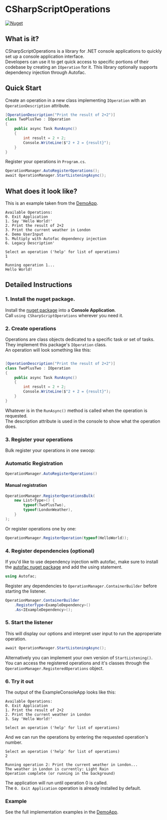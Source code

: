 # CSharpScriptOperations

[![Nuget](https://img.shields.io/nuget/v/CSharpScriptOperations?style=for-the-badge "Nuget")](https://www.nuget.org/packages/CSharpScriptOperations)

## What is it?
CSharpScriptOperations is a library for .NET console applications to quickly set up a console application interface.  
Developers can use it to get quick access to specific portions of their codebase by creating an `IOperation` for it.
This library optionally supports dependency injection through Autofac.

## Quick Start
Create an operation in a new class implementing `IOperation` with an `OperationDescription` attribute.
```csharp
[OperationDescription("Print the result of 2+2")]
class TwoPlusTwo : IOperation
{
    public async Task RunAsync()
    {
        int result = 2 + 2;
        Console.WriteLine($"2 + 2 = {result}");
    }
}
```
Register your operations in `Program.cs`.
```csharp
OperationManager.AutoRegisterOperations();
await OperationManager.StartListeningAsync();
```

## What does it look like?
This is an example taken from the [DemoApp](https://github.com/NotCoffee418/CSharpScriptOperations/blob/main/DemoApp).
```
Available Operations:
0. Exit Application
1. Say 'Hello World!'
2. Print the result of 2+2
3. Print the current weather in London
4. Demo UserInput
5. Multiply with Autofac dependency injection
6. Legacy Description'

Select an operation ('help' for list of operations)
1

Running operation 1...
Hello World!
```

## Detailed Instructions
### 1. Install the nuget package.
Install the  [nuget package](https://www.nuget.org/packages/CSharpScriptOperations/) into a **Console Application**.  
Call `using CSharpScriptOperations` wherever you need it.

### 2. Create operations
Operations are class objects dedicated to a specific task or set of tasks. They implement this package's `IOperation` class.  
An operation will look something like this:
```csharp

[OperationDescription("Print the result of 2+2")]
class TwoPlusTwo : IOperation
{
    public async Task RunAsync()
    {
        int result = 2 + 2;
        Console.WriteLine($"2 + 2 = {result}");
    }
}
```
Whatever is in the `RunAsync()` method is called when the operation is requested.  
The description attribute is used in the console to show what the operation does.

### 3. Register your operations
Bulk register your operations in one swoop:

### Automatic Registration
```csharp
OperationManager.AutoRegisterOperations()
```

#### Manual registration
```csharp
OperationManager.RegisterOperationsBulk(
    new List<Type>() {
        typeof(TwoPlusTwo),
        typeof(LondonWeather),
    }
);
```

Or register operations one by one:
```csharp
OperationManager.RegisterOperation(typeof(HelloWorld));
```

### 4. Register dependencies (optional)
If you'd like to use dependency injection with autofac, make sure to install the [autofac nuget package](https://www.nuget.org/packages/Autofac) and add the using statement.

```csharp
using Autofac;
```
Register any dependencies to `OperationManager.ContainerBuilder` before starting the listener.
```csharp
OperationManager.ContainerBuilder
    .RegisterType<ExampleDependency>()
    .As<IExampleDependency>();
```

### 5. Start the listener
This will display our options and interpret user input to run the approperiate operation.
```csharp
await OperationManager.StartListeningAsync();
```
Alternatively you can implement your own version of `StartListening()`.  
You can access the registered operations and it's classes through the
`OperationManager.RegisteredOperations` object.

### 6. Try it out
The output of the ExampleConsoleApp looks like this:
```
Available Operations:
0. Exit Application
1. Print the result of 2+2
2. Print the current weather in London
3. Say 'Hello World!'

Select an operation ('help' for list of operations)
```
And we can run the operations by entering the requested operation's number.
```
Select an operation ('help' for list of operations)
2

Running operation 2: Print the current weather in London...
The weather in London is currently: Light Rain
Operation complete (or running in the background)
```
The application will run until operation 0 is called.  
The `0. Exit Application` operation is already installed by default.

### Example

See the full implementation examples in the [DemoApp](https://github.com/NotCoffee418/CSharpScriptOperations/blob/main/DemoApp).